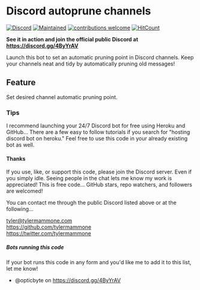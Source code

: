 # Discord autoprune channels

[![Discord](https://img.shields.io/discord/699902897319837776)](https://discord.gg/4ByYrAV) [![Maintained](https://img.shields.io/maintenance/yes/2020)](https://github.com/tylermammone/autopruneDiscord/commits/master) [![contributions welcome](https://img.shields.io/badge/contributions-welcome-brightgreen.svg?style=flat)](https://github.com/tylermammone/autopruneDiscord/issues) [![HitCount](http://hits.dwyl.com/tylermammone/autopruneDiscord.svg)](http://hits.dwyl.com/tylermammone/autopruneDiscord)

**See it in action and join the official public Discord at https://discord.gg/4ByYrAV**

Launch this bot to set an automatic pruning point in Discord channels. Keep your channels neat and tidy by automatically pruning old messages!

## Feature
Set desired channel automatic pruning point.

### Tips
I recommend launching your 24/7 Discord bot for free using Heroku and GitHub... There are a few easy to follow tutorials if you search for "hosting discord bot on heroku." Feel free to use this code in your already existing bot as well.

#### Thanks
If you use, like, or support this code, please join the Discord server. Even if you simply idle. Seeing people in the chat lets me know my work is appreciated! This is free code... GitHub stars, repo watchers, and followers are welcomed!  

You can contact me through the public Discord listed above or at the following...  

tyler@tylermammone.com  
https://github.com/tylermammone  
https://twitter.com/tylermammone  

##### Bots running this code
If your bot runs this code in any form and you'd like me to add it to this list, let me know!  

* @opticbyte on https://discord.gg/4ByYrAV
